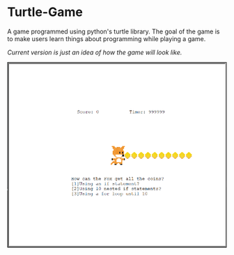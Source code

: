# Turtle-Game
A game programmed using python's turtle library. The goal of the game is to make users learn things about programming while playing a game.

*Current version is just an idea of how the game will look like.*

![](/DocumentationFiles/example0.png)
